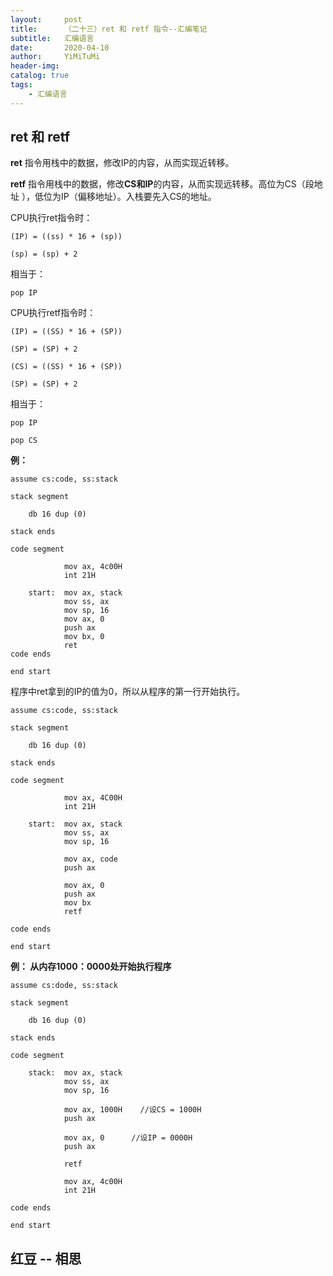 ```yaml
---
layout:     post
title:      （二十三）ret 和 retf 指令--汇编笔记
subtitle:   汇编语言
date:       2020-04-10
author:     YiMiTuMi
header-img: 
catalog: true
tags:
    - 汇编语言
---
```


## ret 和 retf

**ret** 指令用栈中的数据，修改IP的内容，从而实现近转移。

**retf** 指令用栈中的数据，修改**CS和IP**的内容，从而实现远转移。高位为CS（段地址
），低位为IP（偏移地址）。入栈要先入CS的地址。

CPU执行ret指令时：

	(IP) = ((ss) * 16 + (sp))
	
	(sp) = (sp) + 2

相当于：

	pop IP

CPU执行retf指令时：

	(IP) = ((SS) * 16 + (SP))
	
	(SP) = (SP) + 2
	
	(CS) = ((SS) * 16 + (SP))
	
	(SP) = (SP) + 2

相当于：

	pop IP
	
	pop CS

**例：**

	assume cs:code, ss:stack
	
	stack segment 
	
		db 16 dup (0)
	
	stack ends
	
	code segment
	
				mov ax, 4c00H
				int 21H
	
		start:	mov ax, stack
				mov ss, ax
				mov sp, 16
				mov ax, 0
				push ax
				mov bx, 0
				ret
	code ends
	
	end start

程序中ret拿到的IP的值为0，所以从程序的第一行开始执行。

	assume cs:code, ss:stack
	
	stack segment
		
		db 16 dup (0)
	
	stack ends
	
	code segment 
				
				mov ax, 4C00H
				int 21H
				
		start:  mov ax, stack
				mov ss, ax
				mov sp, 16
			
				mov ax, code
				push ax
				
				mov ax, 0
				push ax
				mov bx
				retf
	
	code ends
	
	end start

**例：	从内存1000：0000处开始执行程序**

	assume cs:dode, ss:stack
	
	stack segment
	
		db 16 dup (0)
	
	stack ends
	
	code segment
	
		stack:  mov ax, stack
				mov ss, ax
				mov sp, 16
	
				mov ax, 1000H    //设CS = 1000H
				push ax
	
				mov ax, 0      //设IP = 0000H
				push ax
	
				retf
	
				mov ax, 4c00H
				int 21H
	
	code ends
	
	end start
	
## 红豆 -- 相思
